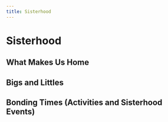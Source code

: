 ```yaml
---
title: Sisterhood
---
```


# Sisterhood

## What Makes Us Home 

## Bigs and Littles 

## Bonding Times (Activities and Sisterhood Events)
